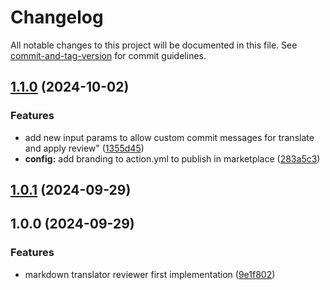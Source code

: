 # Changelog

All notable changes to this project will be documented in this file. See [commit-and-tag-version](https://github.com/absolute-version/commit-and-tag-version) for commit guidelines.

## [1.1.0](https://github.com/trystan2k/md-translator-reviewer/compare/v1.0.1...v1.1.0) (2024-10-02)


### Features

* add new input params to allow custom commit messages for translate and apply review" ([1355d45](https://github.com/trystan2k/md-translator-reviewer/commit/1355d45e2e8b35502981ce9544ea99375b9e54be))
* **config:** add branding to action.yml to publish in marketplace ([283a5c3](https://github.com/trystan2k/md-translator-reviewer/commit/283a5c32b8edfed2d108d553bcdfd819ec92334b))

## [1.0.1](https://github.com/trystan2k/md-translator-reviewer/compare/v1.0.0...v1.0.1) (2024-09-29)

## 1.0.0 (2024-09-29)


### Features

* markdown translator reviewer first implementation ([9e1f802](https://github.com/trystan2k/md-translator-reviewer/commit/9e1f802278508c949ee6e6bf850a1c1399c3114b))
